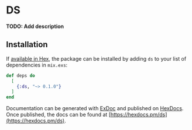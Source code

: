# DS

**TODO: Add description**

## Installation

If [available in Hex](https://hex.pm/docs/publish), the package can be installed
by adding `ds` to your list of dependencies in `mix.exs`:

```elixir
def deps do
  [
    {:ds, "~> 0.1.0"}
  ]
end
```

Documentation can be generated with [ExDoc](https://github.com/elixir-lang/ex_doc)
and published on [HexDocs](https://hexdocs.pm). Once published, the docs can
be found at [https://hexdocs.pm/ds](https://hexdocs.pm/ds).
